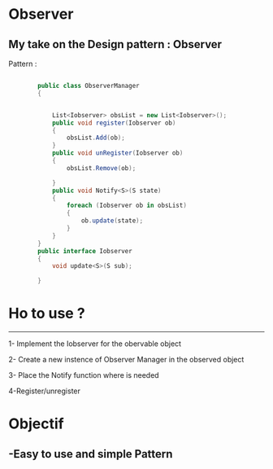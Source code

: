 # Observer 
My take on the Design pattern : Observer
------------------------------------------
Pattern : 
```c#

        public class ObserverManager
        {


            List<Iobserver> obsList = new List<Iobserver>();
            public void register(Iobserver ob)
            {
                obsList.Add(ob);
            }
            public void unRegister(Iobserver ob)
            {
                obsList.Remove(ob);

            }
            public void Notify<S>(S state)
            {
                foreach (Iobserver ob in obsList)
                {
                    ob.update(state);
                }
            }
        }
        public interface Iobserver
        {
            void update<S>(S sub);

        }
```
# Ho to use ?
------------------------------------------------------

1- Implement the Iobserver for the obervable object

2- Create a new instence of Observer Manager in the observed object

3- Place the Notify function where is needed

4-Register/unregister 

# Objectif 
-Easy to use and simple Pattern
------------------------------------------------------


  
